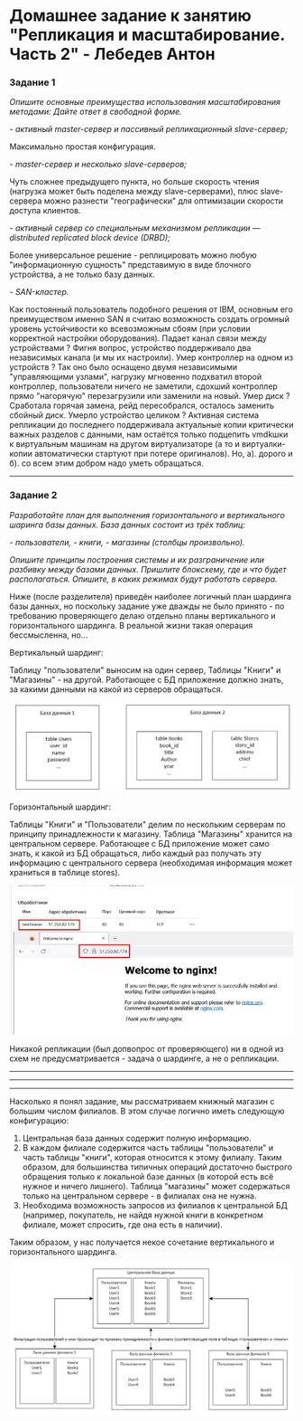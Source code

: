 # Домашнее задание к занятию "Репликация и масштабирование. Часть 2" - Лебедев Антон

### Задание 1

*Опишите основные преимущества использования масштабирования методами:*
*Дайте ответ в свободной форме.*

*- активный master-сервер и пассивный репликационный slave-сервер;*

Максимально простая конфигурация.

*- master-сервер и несколько slave-серверов;*

Чуть сложнее предыдущего пункта, но больше скорость чтения (нагрузка может быть поделена между slave-серверами), плюс slave-сервера можно разнести "географически" для оптимизации скорости доступа клиентов.

*- активный сервер со специальным механизмом репликации — distributed replicated block device (DRBD);*

Более универсальное решение - реплицировать можно любую "информационную сущность" представимую в виде блочного устройства, а не только базу данных.

*- SAN-кластер.*

Как постоянный пользователь подобного решения от IBM, основным его преимуществом именно SAN я считаю возможность создать огромный уровень устойчивости ко всевозможным сбоям (при условии корректной настройки оборудования). Падает канал связи между устройствами ? Фигня вопрос, устройство поддерживало два независимых канала (и мы их настроили). Умер контроллер на одном из устройств ? Так оно было оснащено двумя независимыми "управляющими узлами", нагрузку мгновенно подхватил второй контроллер, пользователи ничего не заметили, сдохший контроллер прямо "нагорячую" перезагрузили или заменили на новый. Умер диск ? Сработала горячая замена, рейд пересобрался, осталось заменить сбойный диск. Умерло устройство целиком ? Активная система репликации до последнего поддерживала актуальные копии критически важных разделов с данными, нам остаётся только подцепить vmdkшки к виртуальным машинам на другом виртуализаторе (а то и виртуалки-копии автоматически стартуют при потере оригиналов). Но, а). дорого и б). со всем этим добром надо уметь обращаться.

---

### Задание 2

*Разработайте план для выполнения горизонтального и вертикального шаринга базы данных. База данных состоит из трёх таблиц:* 

*- пользователи,* 
*- книги,* 
*- магазины (столбцы произвольно).* 

*Опишите принципы построения системы и их разграничение или разбивку между базами данных.*
*Пришлите блоксхему, где и что будет располагаться. Опишите, в каких режимах будут работать сервера.* 

Ниже (после разделителя) приведён наиболее логичный план шардинга базы данных, но поскольку задание уже дважды не было принято - по требованию проверяющего делаю отдельно планы вертикального и горизонтального шардинга. В реальной жизни такая операция бессмысленна, но...

Вертикальный шардинг:

Таблицу "пользователи" выносим на один сервер, Таблицы "Книги" и "Магазины" - на другой. Работающее с БД приложение должно знать, за какими данными на какой из серверов обращаться.

![Screenshot_2](https://github.com/Lebedun/HomeWork-Blank/blob/12-07/img/Screenshot_2.jpg)

Горизонтальный шардинг:

Таблицы "Книги" и "Пользователи" делим по нескольким серверам по принципу принадлежности к магазину. Таблица "Магазины" хранится на центральном сервере. Работающее с БД приложение может само знать, к какой из БД обращаться, либо каждый раз получать эту информацию с центрального сервера (необходимая информация может храниться в таблице stores).

![Screenshot_3](https://github.com/Lebedun/HomeWork-Blank/blob/12-07/img/Screenshot_3.jpg)

Никакой репликации (был допвопрос от проверяющего) ни в одной из схем не предусматривается - задача о шардинге, а не о репликации. 

---
---
---

Насколько я понял задание, мы рассматриваем книжный магазин с большим числом филиалов. В этом случае логично иметь следующую конфигурацию:

1. Центральная база данных содержит полную информацию.
2. В каждом филиале содержится часть таблицы "пользователи" и часть таблицы "книги", которая относится к этому филиалу. Таким образом, для большинства типичных операций достаточно быстрого обращения только к локальной базе данных (в которой есть всё нужное и ничего лишнего). Таблица "магазины" может содержаться только на центральном сервере - в филиалах она не нужна.
3. Необходима возможность запросов из филиалов к центральной БД (например, покупатель, не найдя нужной книги в конкретном филиале, может спросить, где она есть в наличии).
    
Таким образом, у нас получается некое сочетание вертикального и горизонтального шардинга.

![Screenshot_1](https://github.com/Lebedun/HomeWork-Blank/blob/12-07/img/Screenshot_1.jpg)
